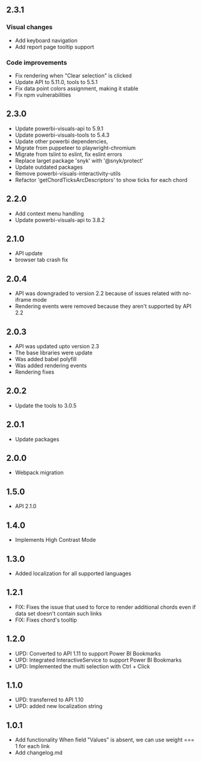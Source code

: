 ## 2.3.1
### Visual changes
* Add keyboard navigation
* Add report page tooltip support

### Code improvements
* Fix rendering when "Clear selection" is clicked
* Update API to 5.11.0, tools to 5.5.1
* Fix data point colors assignment, making it stable
* Fix npm vulnerabilities

## 2.3.0
* Update powerbi-visuals-api to 5.9.1
* Update powerbi-visuals-tools to 5.4.3
* Update other powerbi dependencies, 
* Migrate from puppeteer to playwright-chromium
* Migrate from tslint to eslint, fix eslint errors
* Replace larget package 'snyk' with '@snyk/protect'
* Update outdated packages
* Remove powerbi-visuals-interactivity-utils
* Refactor 'getChordTicksArcDescriptors' to show ticks for each chord

## 2.2.0
* Add context menu handling
* Update powerbi-visuals-api to 3.8.2

## 2.1.0
* API update
* browser tab crash fix

## 2.0.4
* API was downgraded to version 2.2 because of issues related with no-iframe mode
* Rendering events were removed because they aren't supported by API 2.2

## 2.0.3
* API was updated upto version 2.3
* The base libraries were update
* Was added babel polyfill
* Was added rendering events
* Rendering fixes

## 2.0.2
* Update the tools to 3.0.5

## 2.0.1
* Update packages

## 2.0.0
* Webpack migration

## 1.5.0
* API 2.1.0

## 1.4.0
* Implements High Contrast Mode

## 1.3.0
* Added localization for all supported languages

## 1.2.1
* FIX: Fixes the issue that used to force to render additional chords even if data set doesn't contain such links
* FIX: Fixes chord's tooltip

## 1.2.0
* UPD: Converted to API 1.11 to support Power BI Bookmarks
* UPD: Integrated InteractiveService to support Power BI Bookmarks
* UPD: Implemented the multi selection with Ctrl + Click

## 1.1.0
* UPD: transferred to API 1.10
* UPD: added new localization string

## 1.0.1
* Add functionality When field "Values" is absent, we can use weight === 1 for each link
* Add changelog.md